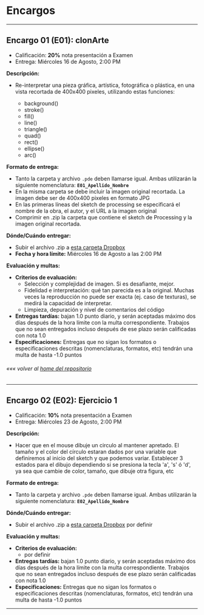 # Encargos

---
## Encargo 01 (E01): clonArte
  * Calificación: **20%** nota presentación a Examen
  * Entrega: Miércoles 16 de Agosto, 2:00 PM


**Descripción:**
* Re-interpretar una pieza gráfica, artística, fotográfica o plástica, en una vista recortada de 400x400 pixeles, utilizando estas funciones:

	* background()
	* stroke()
	* fill()
	* line()
	* triangle()
	* quad()
	* rect()
	* ellipse()
	* arc()

**Formato de entrega:**
* Tanto la carpeta y archivo `.pde` deben llamarse igual. Ambas utilizarán la siguiente nomenclatura: **`E01_Apellido_Nombre`**
* En la misma carpeta se debe incluir la imagen original recortada. La imagen debe ser de 400x400 pixeles en formato JPG
* En las primeras líneas del sketch de processing se especificará el nombre de la obra, el autor, y el URL a la imagen original
* Comprimir en .zip la carpeta que contiene el sketch de Processing y la imagen original recortada.

**Dónde/Cuándo entregar:**
* Subir el archivo .zip a [esta carpeta Dropbox](https://www.dropbox.com/request/oGbvG4j1OisWYqUSjV8H)
* **Fecha y hora límite:** Miércoles 16 de Agosto a las 2:00 PM

**Evaluación y multas:**
* **Criterios de evaluación:**
	* Selección y complejidad de imagen. Si es desafiante, mejor.
	* Fidelidad e interpretación: qué tan parecida es a la original. Muchas veces la reproducción no puede ser exacta (ej. caso de texturas), se medirá la capacidad de interpretar.
	* Limpieza, depuración y nivel de comentarios del código
* **Entregas tardías:** bajan 1.0 punto diario, y serán aceptadas máximo dos días después de la hora límite con la multa correspondiente. Trabajos que no sean entregados incluso después de ese plazo serán calificadas con nota 1.0
* **Especificaciones:** Entregas que no sigan los formatos o especificaciones descritas (nomenclaturas, formatos, etc) tendrán una multa de hasta -1.0 puntos

###### *««« volver al [home del repositorio](https://github.com/Franzel/UDD_Programacion_2017_2sem)*


 ---


## Encargo 02 (E02): Ejercicio 1
* Calificación: **10%** nota presentación a Examen
* Entrega: Miércoles 23 de Agosto, 2:00 PM

**Descripción:**
* Hacer que en el mouse dibuje un circulo al mantener apretado. El tamaño y el color del círculo estaran dados por una variable que definiremos al inicio del sketch y que podemos variar. Establecer 3 estados para el dibujo dependiendo si se presiona la tecla 'a', 's' ó 'd', ya sea que cambie de color, tamaño, que dibuje otra figura, etc

**Formato de entrega:**
* Tanto la carpeta y archivo `.pde` deben llamarse igual. Ambas utilizarán la siguiente nomenclatura: **`E02_Apellido_Nombre`**

**Dónde/Cuándo entregar:**
* Subir el archivo .zip a [esta carpeta Dropbox]() por definir

**Evaluación y multas:**
* **Criterios de evaluación:**
	* por definir
* **Entregas tardías:** bajan 1.0 punto diario, y serán aceptadas máximo dos días después de la hora límite con la multa correspondiente. Trabajos que no sean entregados incluso después de ese plazo serán calificadas con nota 1.0
* **Especificaciones:** Entregas que no sigan los formatos o especificaciones descritas (nomenclaturas, formatos, etc) tendrán una multa de hasta -1.0 puntos


---
